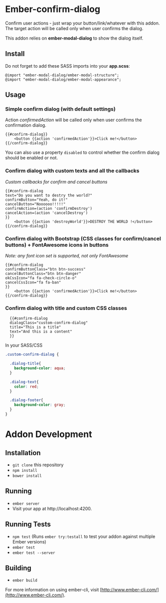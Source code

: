 # Ember-confirm-dialog

Confirm user actions - just wrap your button/link/whatever with this addon. The target action will be called only when user confirms the dialog.

This addon relies on **ember-modal-dialog** to show the dialog itself.

## Install

Do not forget to add these SASS imports into your **app.scss**:
```
@import "ember-modal-dialog/ember-modal-structure";
@import "ember-modal-dialog/ember-modal-appearance";
```

## Usage
 
### Simple confirm dialog (with default settings)

  Action _confirmedAction_ will be called only when user confirms the confirmation dialog.

  ```
  {{#confirm-dialog}}
      <button {{action 'confirmedAction'}}>Click me!</button>
  {{/confirm-dialog}}
  ```
  
 You can also use a property `disabled` to control whether the confirm dialog should be enabled or not. 

### Confirm dialog with custom texts and all the callbacks

  _Custom callbacks for confirm and cancel buttons_

  ```
  {{#confirm-dialog
  text="Do you want to destry the world?"
  confirmButton="Yeah, do it!"
  cancelButton="Noooooo!!!!!"
  confirmAction=(action 'confirmDestroy')
  cancelAction=(action 'cancelDestroy')
  }}
      <button {{action 'destroyWorld'}}>DESTROY THE WORLD !</button>
  {{/confirm-dialog}}
  ```
### Confirm dialog with Bootstrap (CSS classes for confirm/cancel buttons) + FontAwesome icons in buttons

_Note: any font icon set is supported, not only FontAwesome_

  ```
  {{#confirm-dialog
  confirmButtonClass="btn btn-success"
  cancelButtonClass="btn btn-danger"
  okCssIcon="fa fa-check-circle-o"
  cancelCssIcon="fa fa-ban"
  }}
      <button {{action 'confirmedAction'}}>Click me!</button>
  {{/confirm-dialog}}
  ```

### Confirm dialog with title and custom CSS classes

```
  {{#confirm-dialog
  dialogClass="custom-confirm-dialog"
  title="This is a title"
  text="And this is a content"
  }}
```
In your SASS/CSS
```css
.custom-confirm-dialog {

  .dialog-title{
    background-color: aqua;
  }

  .dialog-text{
    color: red;
  }

  .dialog-footer{
    background-color: gray;
  }
}
```
# Addon Development

## Installation

* `git clone` this repository
* `npm install`
* `bower install`

## Running

* `ember server`
* Visit your app at http://localhost:4200.

## Running Tests

* `npm test` (Runs `ember try:testall` to test your addon against multiple Ember versions)
* `ember test`
* `ember test --server`

## Building

* `ember build`

For more information on using ember-cli, visit [http://www.ember-cli.com/](http://www.ember-cli.com/).
